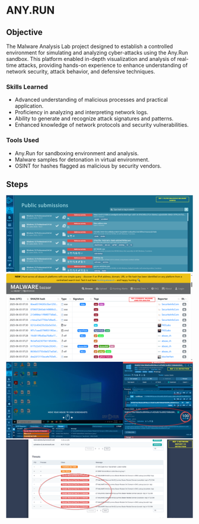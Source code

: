 # ANY.RUN

## Objective


The Malware Analysis Lab project designed to establish a controlled environment for simulating and analyzing cyber-attacks using the Any.Run sandbox.
This platform enabled in-depth visualization and analysis of real-time attacks, providing hands-on experience to enhance 
understanding of network security, attack behavior, and defensive techniques.


### Skills Learned


- Advanced understanding of malicious processes and practical application.
- Proficiency in analyzing and interpreting network logs.
- Ability to generate and recognize attack signatures and patterns.
- Enhanced knowledge of network protocols and security vulnerabilities.


### Tools Used


- Any.Run for sandboxing environment and analysis.
- Malware samples for detonation in virtual environment.
- OSINT for hashes flagged as malicious by security vendors.

## Steps
![Image Alt](https://github.com/PrivSecLabs/Any.RunLab/blob/main/REF%201%20ANY.png?raw=true)
![Image Alt](https://github.com/PrivSecLabs/Any.RunLab/blob/main/REF%204%20ANY.png?raw=true)
![Image Alt](https://github.com/PrivSecLabs/Any.RunLab/blob/main/REF%202%20ANY.png?raw=true)
![Image Alt](https://github.com/PrivSecLabs/Any.RunLab/blob/main/REF%203%20ANY.png?raw=true)
